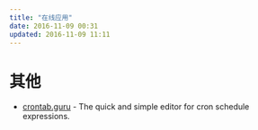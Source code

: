 ```yaml
---
title: "在线应用"
date: 2016-11-09 00:31
updated: 2016-11-09 11:11
---
```


# 其他
+ [crontab.guru](http://crontab.guru/) - The quick and simple editor for cron schedule expressions.